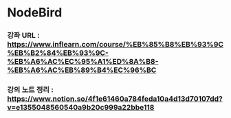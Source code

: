# NodeBird

### 강좌 URL : https://www.inflearn.com/course/%EB%85%B8%EB%93%9C%EB%B2%84%EB%93%9C-%EB%A6%AC%EC%95%A1%ED%8A%B8-%EB%A6%AC%EB%89%B4%EC%96%BC

### 강의 노트 정리 : https://www.notion.so/4f1e61460a784feda10a4d13d70107dd?v=e1355048560540a9b20c999a22bbe118
